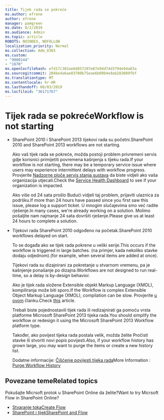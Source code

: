 ```yaml
---
title: Tijek rada se pokreće
ms.author: efrene
author: efrene
manager: pamgreen
ms.date: 8/2/2019
ms.audience: Admin
ms.topic: article
ROBOTS: NOINDEX, NOFOLLOW
localization_priority: Normal
ms.collection: Adm_O365
ms.custom:
- "9000144"
- "1670"
ms.openlocfilehash: efd17c302ae6d857207e87e94d74d3794e94a83a
ms.sourcegitcommit: 204be4a6ae03700b75eae6b09b4e9ab283089fbf
ms.translationtype: MT
ms.contentlocale: hr-HR
ms.lasthandoff: 08/03/2019
ms.locfileid: "36171767"
---
```

# <a name="workflow-is-not-starting"></a><span data-ttu-id="87adf-102">Tijek rada se pokreće</span><span class="sxs-lookup"><span data-stu-id="87adf-102">Workflow is not starting</span></span>

- <span data-ttu-id="87adf-103">SharePoint 2010 i SharePoint 2013 tijekovi rada su početni.</span><span class="sxs-lookup"><span data-stu-id="87adf-103">SharePoint 2010 and SharePoint 2013 workflows are not starting.</span></span>

    <span data-ttu-id="87adf-104">Ako vaš tijek rada se pokreće, možda postoji problem privremeni servis gdje korisnici primijetiti povremena kašnjenja s tijeku rada.</span><span class="sxs-lookup"><span data-stu-id="87adf-104">If your workflow is not starting, there may be a temporary service issue where users may experience intermittent delays with workflow progress.</span></span> <span data-ttu-id="87adf-105">Provjerite [Nadzorne ploče servis stanja sustava](https:/admin.microsoft.com/AdminPortal/Home#/servicehealth) da biste vidjeli ako vaša organizacija utjecati.</span><span class="sxs-lookup"><span data-stu-id="87adf-105">Check the [Service Health Dashboard](https:/admin.microsoft.com/AdminPortal/Home#/servicehealth) to see if your organization is impacted.</span></span>

    <span data-ttu-id="87adf-106">Ako više od 24 sata prošlo Budući vidjeli taj problem, prijaviti ulaznica za podršku.</span><span class="sxs-lookup"><span data-stu-id="87adf-106">If more than 24 hours have passed since you first saw this issue, please log a support ticket.</span></span> <span data-ttu-id="87adf-107">U mnogim slučajevima smo već radite rješenje.</span><span class="sxs-lookup"><span data-stu-id="87adf-107">In many cases, we're already working on a solution.</span></span> <span data-ttu-id="87adf-108">Molimo pošaljite nam najmanje 24 sata dovršiti rješenje.</span><span class="sxs-lookup"><span data-stu-id="87adf-108">Please give us at least 24 hours to complete a solution.</span></span>

- <span data-ttu-id="87adf-109">Tijekovi rada SharePoint 2010 odgođeno na početak.</span><span class="sxs-lookup"><span data-stu-id="87adf-109">SharePoint 2010 workflows delayed on start.</span></span>

    <span data-ttu-id="87adf-110">To se događa ako se tijek rada pokrene u veliki serije.</span><span class="sxs-lookup"><span data-stu-id="87adf-110">This occurs if the workflow is triggered in large batches.</span></span> <span data-ttu-id="87adf-111">(na primjer, kada nekoliko stavke dodaju odjednom).</span><span class="sxs-lookup"><span data-stu-id="87adf-111">(for example, when several items are added at once).</span></span>

    <span data-ttu-id="87adf-112">Tijekovi rada su dizajnirani za pokretanje u stvarnom vremenu, pa je kašnjenje ponašanje po dizajna.</span><span class="sxs-lookup"><span data-stu-id="87adf-112">Workflows are not designed to run real-time, so a delay is by-design behavior.</span></span>

    <span data-ttu-id="87adf-113">Ako je tijek rada složene Extensible objekt Markup Language (XMOL), kompiliranja može biti sporo.</span><span class="sxs-lookup"><span data-stu-id="87adf-113">If the Workflow is complex Extensible Object Markup Language (XMOL), compilation can be slow.</span></span> <span data-ttu-id="87adf-114">Provjerite [u ovom](https://support.microsoft.com/en-us/kb/3043697) članku.</span><span class="sxs-lookup"><span data-stu-id="87adf-114">Check [this](https://support.microsoft.com/en-us/kb/3043697) article.</span></span>

    <span data-ttu-id="87adf-115">Trebali biste pojednostavili tijek rada ili redizajnirati ga pomoću vrsta platforme Microsoft SharePoint 2013 tijeka rada.</span><span class="sxs-lookup"><span data-stu-id="87adf-115">You should simplify the workflow or redesign it using the Microsoft SharePoint 2013 Workflow platform type.</span></span>

    <span data-ttu-id="87adf-116">Također, ako povijest tijeka rada postala velik, možda želite Pročisti stavke ili stvoriti novi popis povijesti.</span><span class="sxs-lookup"><span data-stu-id="87adf-116">Also, if your workflow history has grown large, you may want to purge the items or create a new history list.</span></span>

    <span data-ttu-id="87adf-117">Dodatne informacije: [Čišćenje povijesti tijeka rada](https://blogs.technet.microsoft.com/marj/2015/08/07/sharepoint-2010-workflows-best-practice-purge-workflow-history-list-items/)</span><span class="sxs-lookup"><span data-stu-id="87adf-117">More Information : [Purge Workflow History](https://blogs.technet.microsoft.com/marj/2015/08/07/sharepoint-2010-workflows-best-practice-purge-workflow-history-list-items/)</span></span>


## <a name="related-topics"></a><span data-ttu-id="87adf-118">Povezane teme</span><span class="sxs-lookup"><span data-stu-id="87adf-118">Related topics</span></span>
<span data-ttu-id="87adf-119">Pokušajte Micrsoft protok u SharePoint Online da želite?</span><span class="sxs-lookup"><span data-stu-id="87adf-119">Want to try Micrsoft Flow in SharePoint Online?</span></span>
- [<span data-ttu-id="87adf-120">Stvaranje toka</span><span class="sxs-lookup"><span data-stu-id="87adf-120">Create Flow</span></span>](https://support.office.com/article/Create-a-flow-for-a-list-or-library-in-SharePoint-Online-or-OneDrive-for-Business-a9c3e03b-0654-46af-a254-20252e580d01) 
- [<span data-ttu-id="87adf-121">SharePoint i tijek</span><span class="sxs-lookup"><span data-stu-id="87adf-121">SharePoint and Flow</span></span>](https://flow.microsoft.com/blog/sharepoint-and-flow/) 


